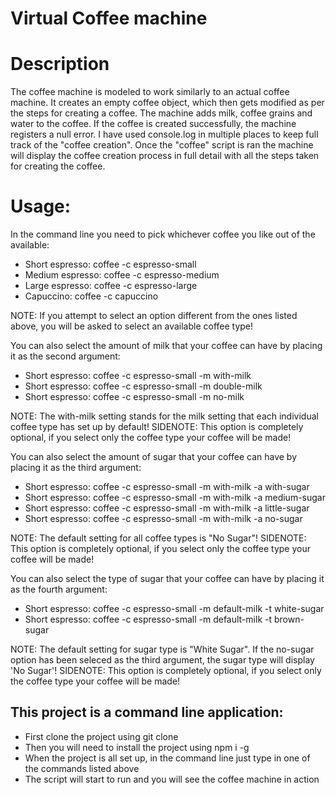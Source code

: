 <h1>Virtual Coffee machine</h1>

<h1>Description</h1>
<p>
The coffee machine is modeled to work similarly to an actual coffee machine. It creates an empty coffee object, which then gets modified as per the steps for creating a coffee.
The machine adds milk, coffee grains and water to the coffee. If the coffee is created successfully, the machine registers a null error. I have used console.log
in multiple places to keep full track of the "coffee creation". Once the "coffee" script is ran the machine will display the coffee creation process in full detail
with all the steps taken for creating the coffee.
</p>

<h1>Usage:</h1>
<p>In the command line you need to pick whichever coffee you like out of the available:</p>
<ul>
<li>Short espresso: coffee -c espresso-small</li>
<li>Medium espresso: coffee -c espresso-medium</li>
<li>Large espresso: coffee -c espresso-large</li>
<li>Capuccino: coffee -c capuccino</li>
</ul>
<p>NOTE: If you attempt to select an option different from the ones listed above, you will be asked to select an available coffee type!</p>

<p>You can also select the amount of milk that your coffee can have by placing it as the second argument:</p>
<ul>
<li>Short espresso: coffee -c espresso-small -m with-milk</li>
<li>Short espresso: coffee -c espresso-small -m double-milk</li>
<li>Short espresso: coffee -c espresso-small -m no-milk</li>
</ul>
<p>NOTE: The  with-milk setting stands for the milk setting that each individual coffee type has set up by default! 
SIDENOTE: This option is completely optional, if you select only the coffee type your coffee will be made!
</p>

<p>You can also select the amount of sugar that your coffee can have by placing it as the third argument:</p>
<ul>
<li>Short espresso: coffee -c espresso-small -m with-milk -a with-sugar</li>
<li>Short espresso: coffee -c espresso-small -m with-milk -a medium-sugar</li>
<li>Short espresso: coffee -c espresso-small -m with-milk -a little-sugar</li>
<li>Short espresso: coffee -c espresso-small -m with-milk -a no-sugar</li>
</ul>
<p>NOTE: The default setting for all coffee types is "No Sugar"!
SIDENOTE: This option is completely optional, if you select only the coffee type your coffee will be made!
</p>

<p>You can also select the type of sugar that your coffee can have by placing it as the fourth argument:</p>
<ul>
<li>Short espresso: coffee -c espresso-small -m default-milk -t white-sugar</li>
<li>Short espresso: coffee -c espresso-small -m default-milk -t brown-sugar</li>
</ul>
<p>NOTE: The default setting for sugar type is "White Sugar". If the no-sugar option has been seleced as the third argument, the sugar type will display 'No Sugar'!
SIDENOTE: This option is completely optional, if you select only the coffee type your coffee will be made!
</p>

<h2>This project is a command line application:</h2>
<ul>
<li>First clone the project using git clone</li>
<li>Then you will need to install the project using npm i -g</li>
<li>When the project is all set up, in the command line just type in one of the commands listed above</li>
<li>The script will start to run and you will see the coffee machine in action</li>
</ul>
